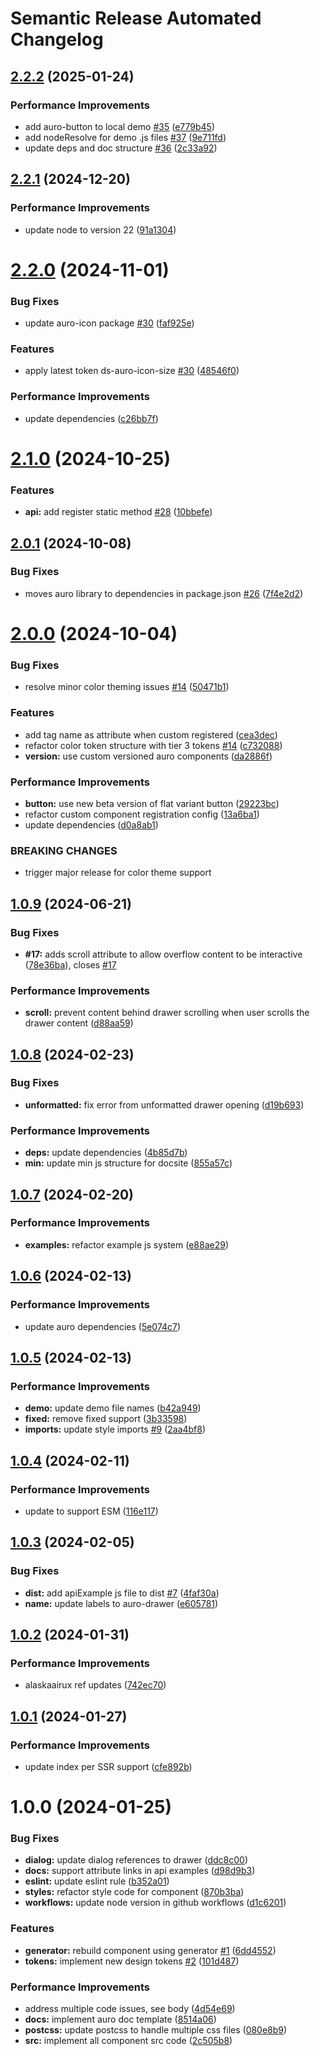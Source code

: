 # Semantic Release Automated Changelog

## [2.2.2](https://github.com/AlaskaAirlines/auro-drawer/compare/v2.2.1...v2.2.2) (2025-01-24)


### Performance Improvements

* add auro-button to local demo [#35](https://github.com/AlaskaAirlines/auro-drawer/issues/35) ([e779b45](https://github.com/AlaskaAirlines/auro-drawer/commit/e779b45a8e1b22297eeb9e335ebd8605a595e579))
* add nodeResolve for demo .js files [#37](https://github.com/AlaskaAirlines/auro-drawer/issues/37) ([9e711fd](https://github.com/AlaskaAirlines/auro-drawer/commit/9e711fde99cc503fbf02cbf059fb34863dad2ece))
* update deps and doc structure [#36](https://github.com/AlaskaAirlines/auro-drawer/issues/36) ([2c33a92](https://github.com/AlaskaAirlines/auro-drawer/commit/2c33a92e96ff6ef0b0870ba7c8ab7e54f4b21e10))

## [2.2.1](https://github.com/AlaskaAirlines/auro-drawer/compare/v2.2.0...v2.2.1) (2024-12-20)


### Performance Improvements

* update node to version 22 ([91a1304](https://github.com/AlaskaAirlines/auro-drawer/commit/91a1304dc871a074e00cb1b9f451d8018b35fe7f))

# [2.2.0](https://github.com/AlaskaAirlines/auro-drawer/compare/v2.1.0...v2.2.0) (2024-11-01)


### Bug Fixes

* update auro-icon package [#30](https://github.com/AlaskaAirlines/auro-drawer/issues/30) ([faf925e](https://github.com/AlaskaAirlines/auro-drawer/commit/faf925e865d29191f4f57c73237c278dfdd4b996))


### Features

* apply latest token ds-auro-icon-size [#30](https://github.com/AlaskaAirlines/auro-drawer/issues/30) ([48546f0](https://github.com/AlaskaAirlines/auro-drawer/commit/48546f09e24664dacc1aa55f73c4a31fee046a10))


### Performance Improvements

* update dependencies ([c26bb7f](https://github.com/AlaskaAirlines/auro-drawer/commit/c26bb7f231d5e6296aa66c37bfcb8931e733e519))

# [2.1.0](https://github.com/AlaskaAirlines/auro-drawer/compare/v2.0.1...v2.1.0) (2024-10-25)


### Features

* **api:** add register static method [#28](https://github.com/AlaskaAirlines/auro-drawer/issues/28) ([10bbefe](https://github.com/AlaskaAirlines/auro-drawer/commit/10bbefecf7bf3d4413d57b534e4f2bdaf2303df4))

## [2.0.1](https://github.com/AlaskaAirlines/auro-drawer/compare/v2.0.0...v2.0.1) (2024-10-08)


### Bug Fixes

* moves auro library to dependencies in package.json [#26](https://github.com/AlaskaAirlines/auro-drawer/issues/26) ([7f4e2d2](https://github.com/AlaskaAirlines/auro-drawer/commit/7f4e2d222612885b3c7468153f56582992445e30))

# [2.0.0](https://github.com/AlaskaAirlines/auro-drawer/compare/v1.0.9...v2.0.0) (2024-10-04)


### Bug Fixes

* resolve minor color theming issues [#14](https://github.com/AlaskaAirlines/auro-drawer/issues/14) ([50471b1](https://github.com/AlaskaAirlines/auro-drawer/commit/50471b133856800a3ef422413de98fb580513602))


### Features

* add tag name as attribute when custom registered ([cea3dec](https://github.com/AlaskaAirlines/auro-drawer/commit/cea3dec3e5cf3c5d4881e8a4878d88c0fa40d083))
* refactor color token structure with tier 3 tokens [#14](https://github.com/AlaskaAirlines/auro-drawer/issues/14) ([c732088](https://github.com/AlaskaAirlines/auro-drawer/commit/c73208874da56dd5d19beebb086076b0aa4c882c))
* **version:** use custom versioned auro components ([da2886f](https://github.com/AlaskaAirlines/auro-drawer/commit/da2886fb13bf19bd030891cd08aae3eca5f6bc98))


### Performance Improvements

* **button:** use new beta version of flat variant button ([29223bc](https://github.com/AlaskaAirlines/auro-drawer/commit/29223bccf25bd5263c0f7476a93d890a095ae12f))
* refactor custom component registration config ([13a6ba1](https://github.com/AlaskaAirlines/auro-drawer/commit/13a6ba1cca255be607ccee2abe4624ddfa18fac9))
* update dependencies ([d0a8ab1](https://github.com/AlaskaAirlines/auro-drawer/commit/d0a8ab1e3d3d6553b1ffed6f033f99bf1fbbec68))


### BREAKING CHANGES

* trigger major release for color theme support

## [1.0.9](https://github.com/AlaskaAirlines/auro-drawer/compare/v1.0.8...v1.0.9) (2024-06-21)


### Bug Fixes

* **#17:** adds scroll attribute to allow overflow content to be interactive ([78e36ba](https://github.com/AlaskaAirlines/auro-drawer/commit/78e36ba277320d8c59b61e0480fa28324a43b25f)), closes [#17](https://github.com/AlaskaAirlines/auro-drawer/issues/17)


### Performance Improvements

* **scroll:** prevent content behind drawer scrolling when user scrolls the drawer content ([d88aa59](https://github.com/AlaskaAirlines/auro-drawer/commit/d88aa59387fb78d34f7ba10a38563a76dbd3e7f2))

## [1.0.8](https://github.com/AlaskaAirlines/auro-drawer/compare/v1.0.7...v1.0.8) (2024-02-23)


### Bug Fixes

* **unformatted:** fix error from unformatted drawer opening ([d19b693](https://github.com/AlaskaAirlines/auro-drawer/commit/d19b693f8b29efed828b0733994df34c2d27063e))


### Performance Improvements

* **deps:** update dependencies ([4b85d7b](https://github.com/AlaskaAirlines/auro-drawer/commit/4b85d7bf03267778b0046ccee3ada0c34fdcf585))
* **min:** update min js structure for docsite ([855a57c](https://github.com/AlaskaAirlines/auro-drawer/commit/855a57cf9be960f676ae5b36ea54c24363e78a23))

## [1.0.7](https://github.com/AlaskaAirlines/auro-drawer/compare/v1.0.6...v1.0.7) (2024-02-20)


### Performance Improvements

* **examples:** refactor example js system ([e88ae29](https://github.com/AlaskaAirlines/auro-drawer/commit/e88ae293b760a5d585235878e370008a7f90da3e))

## [1.0.6](https://github.com/AlaskaAirlines/auro-drawer/compare/v1.0.5...v1.0.6) (2024-02-13)


### Performance Improvements

* update auro dependencies ([5e074c7](https://github.com/AlaskaAirlines/auro-drawer/commit/5e074c7c18cae65a7c95bf948cc3dc65db65ace8))

## [1.0.5](https://github.com/AlaskaAirlines/auro-drawer/compare/v1.0.4...v1.0.5) (2024-02-13)


### Performance Improvements

* **demo:** update demo file names ([b42a949](https://github.com/AlaskaAirlines/auro-drawer/commit/b42a949f9d1314887d6ed720ba2491f25cd73dc5))
* **fixed:** remove fixed support ([3b33598](https://github.com/AlaskaAirlines/auro-drawer/commit/3b33598bcdb34dc4d0e54e65a189503771f8a368))
* **imports:** update style imports [#9](https://github.com/AlaskaAirlines/auro-drawer/issues/9) ([2aa4bf8](https://github.com/AlaskaAirlines/auro-drawer/commit/2aa4bf8635ebe771cfd75c981db2360ac0e6f09b))

## [1.0.4](https://github.com/AlaskaAirlines/auro-drawer/compare/v1.0.3...v1.0.4) (2024-02-11)


### Performance Improvements

* update to support ESM ([116e117](https://github.com/AlaskaAirlines/auro-drawer/commit/116e117717b56cb270fe090889c02412648fd9a7))

## [1.0.3](https://github.com/AlaskaAirlines/auro-drawer/compare/v1.0.2...v1.0.3) (2024-02-05)


### Bug Fixes

* **dist:** add apiExample js file to dist [#7](https://github.com/AlaskaAirlines/auro-drawer/issues/7) ([4faf30a](https://github.com/AlaskaAirlines/auro-drawer/commit/4faf30a37b472564f6da6be4b170bac191616047))
* **name:** update labels to auro-drawer ([e605781](https://github.com/AlaskaAirlines/auro-drawer/commit/e60578104df80c90c7e153cb78015e3bd885b636))

## [1.0.2](https://github.com/AlaskaAirlines/auro-drawer/compare/v1.0.1...v1.0.2) (2024-01-31)


### Performance Improvements

* alaskaairux ref updates ([742ec70](https://github.com/AlaskaAirlines/auro-drawer/commit/742ec70e7fe3d10fa0e297914e15b37bf7545181))

## [1.0.1](https://github.com/AlaskaAirlines/auro-drawer/compare/v1.0.0...v1.0.1) (2024-01-27)


### Performance Improvements

* update index per SSR support ([cfe892b](https://github.com/AlaskaAirlines/auro-drawer/commit/cfe892be7c206f3a63fb7729e72846b97897db68))

# 1.0.0 (2024-01-25)


### Bug Fixes

* **dialog:** update dialog references to drawer ([ddc8c00](https://github.com/AlaskaAirlines/auro-drawer/commit/ddc8c0053de4cacd30b239f72f0d980cca6eb00f))
* **docs:** support attribute links in api examples ([d98d9b3](https://github.com/AlaskaAirlines/auro-drawer/commit/d98d9b353aefe42e1dfc05775a30c9e9b6033229))
* **eslint:** update eslint rule ([b352a01](https://github.com/AlaskaAirlines/auro-drawer/commit/b352a012bcd05048b5fb5d4e94bd8957c4b1787c))
* **styles:** refactor style code for component ([870b3ba](https://github.com/AlaskaAirlines/auro-drawer/commit/870b3ba50a1b8e950a38729debb7f2a8735b0749))
* **workflows:** update node version in github workflows ([d1c6201](https://github.com/AlaskaAirlines/auro-drawer/commit/d1c62019ac20df7bd436b39966dbc9e7d87588dc))


### Features

* **generator:** rebuild component using generator [#1](https://github.com/AlaskaAirlines/auro-drawer/issues/1) ([6dd4552](https://github.com/AlaskaAirlines/auro-drawer/commit/6dd4552e787ddc4178a30a5fda2e5c93c3fb8435))
* **tokens:** implement new design tokens [#2](https://github.com/AlaskaAirlines/auro-drawer/issues/2) ([101d487](https://github.com/AlaskaAirlines/auro-drawer/commit/101d4877dab450247b3af69fe0e365a59a5a45fd))


### Performance Improvements

* address multiple code issues, see body ([4d54e69](https://github.com/AlaskaAirlines/auro-drawer/commit/4d54e69e26b60ba41204b0e7e4a205753eb9cea5))
* **docs:** implement auro doc template ([8514a06](https://github.com/AlaskaAirlines/auro-drawer/commit/8514a067b24dcc9aefaf2f9b7c3dbe39c24a6ed9))
* **postcss:** update postcss to handle multiple css files ([080e8b9](https://github.com/AlaskaAirlines/auro-drawer/commit/080e8b9b04fc4df9daeb94f542d08a146ef6d15b))
* **src:** implement all component src code ([2c505b8](https://github.com/AlaskaAirlines/auro-drawer/commit/2c505b8500afa62885b1e59610b5b152449deb6e))
